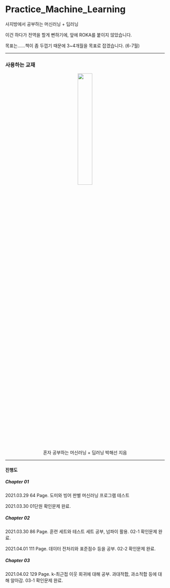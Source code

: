 # Practice_Machine_Learning
사지방에서 공부하는 머신러닝 + 딥러닝

이건 하다가 전역을 할게 뻔하기에, 앞에 ROKA를 붙이지 않았습니다.

목표는......책이 좀 두껍기 때문에 3~4개월을 목표로 잡겠습니다. (6-7월)

* * *
### 사용하는 교재
 <p align="center"><img width="30%" src="https://user-images.githubusercontent.com/11778058/112754597-bd545400-9017-11eb-8d04-8fbe2d83b5b7.jpg" /></p>

 <p align="center"> 
 혼자 공부하는 머신러닝 + 딥러닝 박해선 지음
</p>

* * *

#### 진행도

##### Chapter 01
2021.03.29 64 Page. 도미와 빙어 판별 머신러닝 프로그램 테스트

2021.03.30 01단원 확인문제 완료.

##### Chapter 02
2021.03.30 86 Page. 훈련 세트와 테스트 세트 공부, 넘파이 활용. 02-1 확인문제 완료.

2021.04.01 111 Page. 데이터 전처리와 표준점수 등을 공부. 02-2 확인문제 완료.

##### Chapter 03
2021.04.02 129 Page. k-최근접 이웃 회귀에 대해 공부. 과대적합, 과소적합 등에 대해 알아감. 03-1 확인문제 완료.
